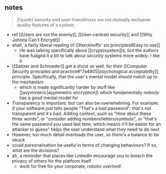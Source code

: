 ## notes
>[!quote] security and user-friendliness are not mutually exclusive quality features of a system

- ref [[Users are not the enemy]], [[User-centred security]] and [[Why Johnny Can't Encrypt]]
- ahah, a fairly liberal reading of [[Kerckhoffs' six principles#Easy to use]]
	- He was talking specifically about [[cryptosystem]]s, but the authors have fudged it a bit to talk about security systems more widely. I like it
- [[Saltzer and Schroeder]] get a shout as well, for their [[Computer Security principles and practice#^7a4905|psychological acceptability]] principle. Specifically, that the user's mental model should match up to the mechanism
	- which is made significantly harder by stuff like [[asymmetric|asymmetric encryption]] which fundamentally nobody has a good mental model for
- Transparency is important, but can also be overwhelming. For example: if your software just tells people "That's a bad password", that's not transparent and it's bad. Adding context, such as "How about these three words", or "consider adding numbers/letters/symbols", or "that's the same password you used last time, which means it'll be easier for an attacker to guess" helps the user understand what they need to do next
- However, too much detail overloads the user, so there's a balance to be struck
- could personalisation be useful in terms of changing behaviours? If so, what are the divisions?
- ah, a reminder that places like LinkedIn encourage you to breach the privacy of others for the platform itself
	- work for free for your corporate, robotic overlord!